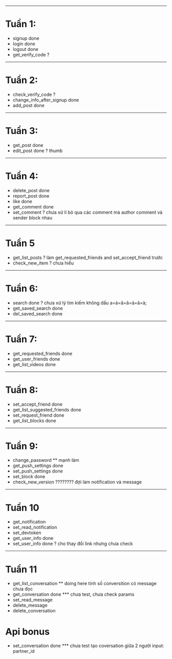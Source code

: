 ***
# Tuần 1:   
* signup done
* login done
* logout done
* get_verify_code ?
***
# Tuần 2:
* check_verify_code ?
* change_info_after_signup done
* add_post done
***
# Tuần 3:
* get_post done
* edit_post done ? thumb
***
# Tuần 4:
* delete_post done
* report_post done
* like done
* get_comment done
* set_comment ? chưa xử lí bỏ qua các comment mà author comment và sender block nhau
***
# Tuần 5
* get_list_posts ? làm get_requested_friends and set_accept_friend trước
* check_new_item ? chưa hiểu 
***
# Tuần 6:
* search done ? chưa xử lý tìm kiếm không dấu a=á=ă=â=ả=ã=à;
* get_saved_search done
* del_saved_search done
***
# Tuần 7:
* get_requested_friends done
* get_user_friends done
* get_list_videos done
***
# Tuần 8:
* set_accept_friend done
* get_list_suggested_friends done
* set_request_friend done
* get_list_blocks done
***
# Tuần 9:
* change_password ** mạnh làm
* get_push_settings done
* set_push_settings done
* set_block done  
* check_new_version ???????? đợi làm notification và message
***
# Tuần 10
* get_notification
* set_read_notification
* set_devtoken
* get_user_info done
* set_user_info done ? cho thay đổi link nhưng chưa check 
***
# Tuần 11
* get_list_conversation ** doing here tính số conversition có message chưa đọc
* get_conversation done *** chưa test, chưa check params
* set_read_message
* delete_message
* delete_conversation
# Api bonus
* set_conversation done *** chưa test tạo coversation giữa 2 người input: partner_id